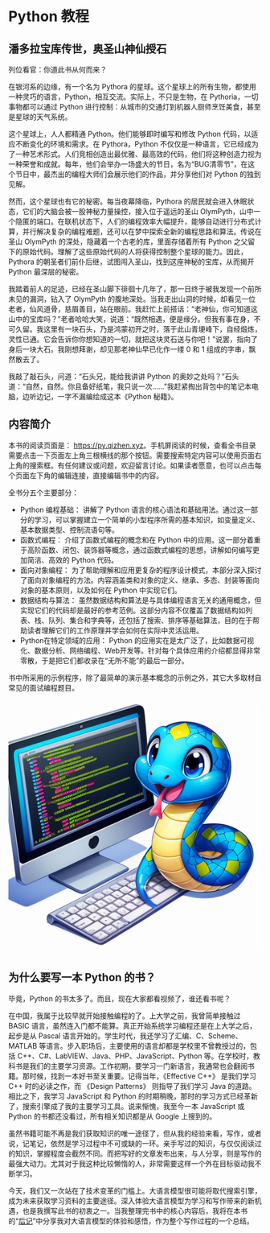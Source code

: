 # Python 教程

## 潘多拉宝库传世，奥圣山神仙授石

列位看官：你道此书从何而来？

在银河系的边缘，有一个名为 Pythora 的星球。这个星球上的所有生物，都使用一种灵巧的语言，Python，相互交流。实际上，不只是生物，在 Pythoria，一切事物都可以通过 Python 进行控制：从城市的交通灯到机器人厨师烹饪美食，甚至是星球的天气系统。

这个星球上，人人都精通 Python。他们能够即时编写和修改 Python 代码，以适应不断变化的环境和需求。在 Pythora，Python 不仅仅是一种语言，它已经成为了一种艺术形式。人们竞相创造出最优雅、最高效的代码，他们将这种创造力视为一种荣誉和成就。每年，他们会举办一场盛大的节日，名为“BUG清零节”，在这个节日中，最杰出的编程大师们会展示他们的作品，并分享他们对 Python 的独到见解。

然而，这个星球也有它的秘密。每当夜幕降临，Pythora 的居民就会进入休眠状态，它们的大脑会被一股神秘力量操控，接入位于遥远的圣山 OlymPyth，山中一个隐匿的端口。在联机状态下，人们的编程效率大幅提升，能够自动进行分布式计算，并行解决复杂的编程难题，还可以在梦中探索全新的编程思路和算法。传说在圣山 OlymPyth 的深处，隐藏着一个古老的库，里面存储着所有 Python 之父留下的原始代码。理解了这些原始代码的人将获得控制整个星球的能力。因此，Pythora 的朝圣者们前仆后继，试图闯入圣山，找到这座神秘的宝库，从而揭开 Python 最深层的秘密。

我踏着前人的足迹，已经在圣山脚下徘徊十几年了，那一日终于被我发现一个前所未见的漏洞，钻入了 OlymPyth 的腹地深处。当我走出山洞的时候，却看见一位老者，仙风道骨，慈眉善目，站在眼前。我赶忙上前搭话：“老神仙，你可知道这山中的宝库吗？”老者哈哈大笑，说道：“既然相遇，便是缘分。但我有事在身，不可久留。我这里有一块石头，乃是鸿蒙初开之时，落于此山青埂峰下，自经煅炼，灵性已通。它会告诉你你想知道的一切，就把这块灵石送与你吧！”说罢，指向了身后一块大石。我刚想拜谢，却见那老神仙早已化作一缕 0 和 1 组成的字串，飘然散去了。

我敲了敲石头，问道：“石头兄，能给我讲讲 Python 的奥妙之处吗？”石头道：“自然，自然。你且备好纸笔，我只说一次......”我赶紧掏出背包中的笔记本电脑，边听边记，一字不漏编绘成这本《Python 秘籍》。


## 内容简介

本书的阅读页面是： <https://py.qizhen.xyz>。手机屏阅读的时候，查看全书目录需要点击一下页面左上角三根横线的那个按钮。需要搜索特定内容可以使用页面右上角的搜索框。有任何建议或问题，欢迎留言讨论。如果读者愿意，也可以点击每个页面左下角的编辑连接，直接编辑书中的内容。

全书分五个主要部分：

* Python 编程基础： 讲解了 Python 语言的核心语法和基础用法。通过这一部分的学习，可以掌握建立一个简单的小型程序所需的基本知识，如变量定义、基本数据类型、控制流语句等。
* 函数式编程： 介绍了函数式编程的概念和在 Python 中的应用。这一部分着重于高阶函数、闭包、装饰器等概念，通过函数式编程的思想，讲解如何编写更加简洁、高效的 Python 代码。
* 面向对象编程： 为了帮助理解和应用更复杂的程序设计模式，本部分深入探讨了面向对象编程的方法。内容涵盖类和对象的定义、继承、多态、封装等面向对象的基本原则，以及如何在 Python 中实现它们。
* 数据结构与算法： 虽然数据结构和算法是与具体编程语言无关的通用概念，但实现它们的代码却是最好的参考范例。这部分内容不仅覆盖了数据结构如列表、栈、队列、集合和字典等，还包括了搜索、排序等基础算法，目的在于帮助读者理解它们的工作原理并学会如何在实际中灵活运用。
* Python在特定领域的应用： Python 的应用实在是太广泛了，比如数据可视化、数据分析、网络编程、Web开发等。针对每个具体应用的介绍都显得非常零散，于是把它们都收录在“无所不能”的最后一部分。

书中所采用的示例程序，除了最简单的演示基本概念的示例之外，其它大多取材自常见的面试编程题目。

![images/000.png](images/000.png)


## 为什么要写一本 Python 的书？

毕竟，Python 的书太多了。而且，现在大家都看视频了，谁还看书呢？

在中国，我属于比较早就开始接触编程的了。上大学之前，我曾简单接触过 BASIC 语言，虽然连入门都不能算。真正开始系统学习编程还是在上大学之后，起步是从 Pascal 语言开始的。学生时代，我还学习了汇编、C、Scheme、MATLAB 等语言。步入职场后，主要使用的语言却都是学校里不曾教授过的，包括 C++、C#、LabVIEW、Java、PHP、JavaScript、Python 等。在学校时，教科书是我们的主要学习资源。工作初期，要学习一门新语言，我通常也会翻阅书籍。那时候，找到一本好书至关重要。记得当年，《Effective C++》 是我们学习 C++ 时的必读之作，而 《Design Patterns》 则指导了我们学习 Java 的道路。相比之下，我学习 JavaScript 和 Python 的时期稍晚，那时的学习方式已经革新了，搜索引擎成了我的主要学习工具。说来惭愧，我至今一本 JavaScript 或 Python 的书都还没看过，所有相关知识都是从 Google 上搜到的。

虽然书籍可能不再是我们获取知识的唯一途径了，但从我的经验来看，写作，或者说，记笔记，依然是学习过程中不可或缺的一环。亲手写过的知识，与仅仅阅读过的知识，掌握程度会截然不同。而把写好的文章发布出来，与人分享，则是写作的最强大动力。尤其对于我这种比较懒惰的人，非常需要这样一个外在目标驱动我不断学习。

今天，我们又一次站在了技术变革的门槛上。大语言模型很可能将取代搜索引擎，成为未来获取学习资料的主要途径。深入体验大语言模型为学习和写作带来的新机遇，也是我撰写此书的初衷之一。当我整理完书中的核心内容后，我将在本书的“[后记](epilogue)”中分享我对大语言模型的体验和感悟，作为整个写作过程的一个总结。

